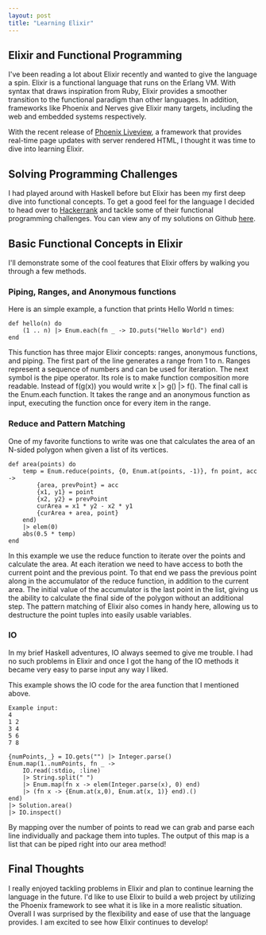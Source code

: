 ```yaml
---
layout: post
title: "Learning Elixir"
---
```

## Elixir and Functional Programming

I've been reading a lot about Elixir recently and wanted to give the language a spin. Elixir is a functional
language that runs on the Erlang VM. With syntax that draws inspiration from Ruby, Elixir provides a smoother transition
to the functional paradigm than other languages. In addition, frameworks like Phoenix and Nerves give Elixir many targets, including
the web and embedded systems respectively.

With the recent release of [Phoenix Liveview](https://dockyard.com/blog/2018/12/12/phoenix-liveview-interactive-real-time-apps-no-need-to-write-javascript), a framework that provides real-time page updates with server rendered HTML, I thought it was time to dive into learning Elixir.

## Solving Programming Challenges 

I had played around with Haskell before but Elixir has been my first deep dive into functional concepts.
To get a good feel for the language I decided to head over to [Hackerrank](hackerrank.com) and tackle some of their
functional programming challenges. You can view any of my solutions on Github [here](https://github.com/ConnorBach/elixir_problems).

## Basic Functional Concepts in Elixir

I'll demonstrate some of the cool features that Elixir offers by walking you through a few methods.

### Piping, Ranges, and Anonymous functions

Here is an simple example, a function that prints Hello World n times:

```
def hello(n) do
    (1 .. n) |> Enum.each(fn _ -> IO.puts("Hello World") end)
end
```

This function has three major Elixir concepts: ranges, anonymous functions, and piping. The first part of the line generates a range
from 1 to n. Ranges represent a sequence of numbers and can be used for iteration. The next symbol is the pipe operator. Its role is to
make function composition more readable. Instead of f(g(x)) you would write x |> g() |> f(). The final call is the Enum.each function. It
takes the range and an anonymous function as input, executing the function once for every item in the range.

### Reduce and Pattern Matching

One of my favorite functions to write was one that calculates the area of an N-sided polygon when given a list of its vertices.

```
def area(points) do
	temp = Enum.reduce(points, {0, Enum.at(points, -1)}, fn point, acc -> 
		{area, prevPoint} = acc
		{x1, y1} = point
		{x2, y2} = prevPoint
		curArea = x1 * y2 - x2 * y1
		{curArea + area, point}
	end)
	|> elem(0) 
	abs(0.5 * temp)
end
```

In this example we use the reduce function to iterate over the points and calculate the area. At each iteration we need
to have access to both the current point and the previous point. To that end we pass the previous point along in the accumulator
of the reduce function, in addition to the current area. The initial value of the accumulator is the last point in the list, giving us
the ability to calculate the final side of the polygon without an additional step. The pattern matching of Elixir also comes in handy here, 
allowing us to destructure the point tuples into easily usable variables.

### IO

In my brief Haskell adventures, IO always seemed to give me trouble. I had no such problems in Elixir and once I got the hang of the
IO methods it became very easy to parse input any way I liked. 

This example shows the IO code for the area function that I mentioned above.

```
Example input:
4
1 2
3 4
5 6
7 8

{numPoints,_} = IO.gets("") |> Integer.parse()
Enum.map(1..numPoints, fn _ -> 
    IO.read(:stdio, :line)
    |> String.split(" ")
    |> Enum.map(fn x -> elem(Integer.parse(x), 0) end)
    |> (fn x -> {Enum.at(x,0), Enum.at(x, 1)} end).()
end)
|> Solution.area()
|> IO.inspect()
```

By mapping over the number of points to read we can grab and parse each line individually and package them into tuples.
The output of this map is a list that can be piped right into our area method!

## Final Thoughts

I really enjoyed tackling problems in Elixir and plan to continue learning the language in the future. I'd like to use Elixir to build
a web project by utilizing the Phoenix framework to see what it is like in a more realistic situation. Overall I was surprised by the
flexibility and ease of use that the language provides. I am excited to see how Elixir continues to develop!
